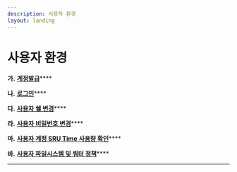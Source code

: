 ```yaml
---
description: 사용자 환경
layout: landing
---
```


# 사용자 환경

**가.** [**계정발급**](계정발급.md)****

**나.** [**로그인**](.-1.md)****

**다.** [**사용자 쉘 변경**](.-2.md)****

**라.** [**사용자 비밀번호 변경**](.-3.md)****

**마.** [**사용자 계정 SRU Time 사용량 확인**](.-sru-time.md)****

**바.** [**사용자 파일시스템 및 쿼터 정책**](.-4.md)****

****

